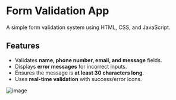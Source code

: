 # Form Validation App  

A simple form validation system using HTML, CSS, and JavaScript.  

## Features  
- Validates **name, phone number, email, and message** fields.  
- Displays **error messages** for incorrect inputs.  
- Ensures the message is **at least 30 characters long**.  
- Uses **real-time validation** with success/error icons.  

![image](https://github.com/user-attachments/assets/a0f24665-8983-43f8-898d-fe502beb1d94)
